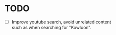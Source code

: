 # TODO

- [ ]  Improve youtube search, avoid unrelated content  
  such as when searching for "Kowloon".
